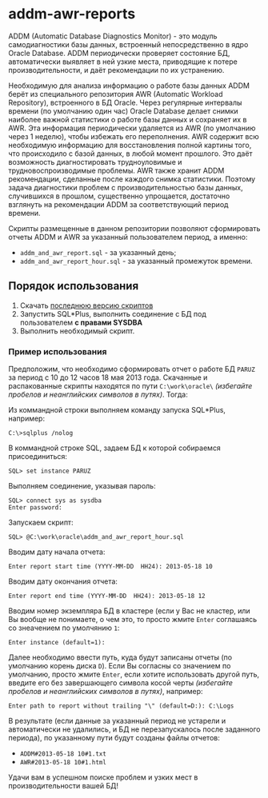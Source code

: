 # addm-awr-reports

ADDM (Automatic Database Diagnostics Monitor) - это модуль самодиагностики базы данных, встроенный непосредственно в ядро Oracle Database. ADDM периодически проверяет состояние БД, автоматически выявляет в ней узкие места, приводящие к потере производительности, и даёт рекомендации по их устранению. 

Необходимую для анализа информацию о работе базы данных ADDM берёт из специального репозитория AWR (Automatic Workload Repository), встроенного в БД Oracle. Через регулярные интервалы времени (по умолчанию один час) Oracle Database делает снимки наиболее важной статистики о работе базы данных и сохраняет их в AWR. Эта информация периодически удаляется из AWR (по умолчанию через 1 неделю), чтобы избежать его переполнения. AWR содержит всю необходимую информацию для восстановления полной картины того, что происходило с базой данных, в любой момент прошлого. Это даёт возможность диагностировать трудноуловимые и трудновоспроизводимые проблемы. AWR также хранит ADDM рекомендации, сделанные после каждого снимка статистики. Поэтому задача диагностики проблем с производительностью базы данных, случившихся в прошлом, существенно упрощается, достаточно взглянуть на рекомендации ADDM за соответствующий период времени.

Скрипты размещенные в данном репозитории позволяют сформировать отчеты ADDM и АWR за указанный пользователем период, а именно:
* `addm_and_awr_report.sql` - за указанный день;
* `addm_and_awr_report_hour.sql` - за указанный промежуток времени.

## Порядок использования 
1. Cкачать [последнюю версию скриптов](https://github.com/ParusPmo/addm-awr-reports/releases/latest)
2. Запустить SQL*Plus, выполнить соединение с БД под пользователем __с правами SYSDBA__
3. Выполнить необходимый скрипт.

### Пример использования

Предположим, что необходимо сформировать отчет о работе БД `PARUZ` за период с 10 до 12 часов 18 мая 2013 года. Скачанные и распакованные скрипты находятся по пути `C:\work\oracle\` _(избегайте пробелов и неанглийских символов в путях)_. Тогда: 

Из коммандной строки выполняем команду запуска SQL*Plus, например:
```
C:\>sqlplus /nolog
```
В коммандной строке SQL, задаем БД к которой собираемся присоединиться:
```
SQL> set instance PARUZ
```
Выполняем соединение, указывая пароль:
```
SQL> connect sys as sysdba
Enter password:
```
Запускаем скрипт:
```
SQL> @C:\work\oracle\addm_and_awr_report_hour.sql
```
Вводим дату начала отчета:
```
Enter report start time (YYYY-MM-DD  HH24): 2013-05-18 10
```
Вводим дату окончания отчета:
```
Enter report end time (YYYY-MM-DD  HH24): 2013-05-18 12
```
Вводим номер экземпляра БД в кластере (если у Вас не кластер, или Вы вообще не понимаете, о чем это, то просто жмите `Enter` соглашаясь со знеачением по умолчянию `1`:
```
Enter instance (default=1):
```
Далее необходимо ввести путь, куда будут записаны отчеты (по умолчанию корень диска `D`). Если Вы согласны со значением по умолчанию, просто жмите `Enter`, если хотите использовать другой путь, введите его без завершающего символа косой черты _(избегайте пробелов и неанглийских символов в путях)_, например:
```
Enter path to report without trailing "\" (default=D:): C:\Logs
```
В результате (если данные за указанный период не устарели и автоматически не удалились, и БД не перезапускалось после заданного периода), по указанному пути будут созданы файлы отчетов:
  * `ADDM#2013-05-18 10#1.txt`
  * `AWR#2013-05-18 10#1.html`


Удачи вам в успешном поиске проблем и узких мест в производительности вашей БД!
